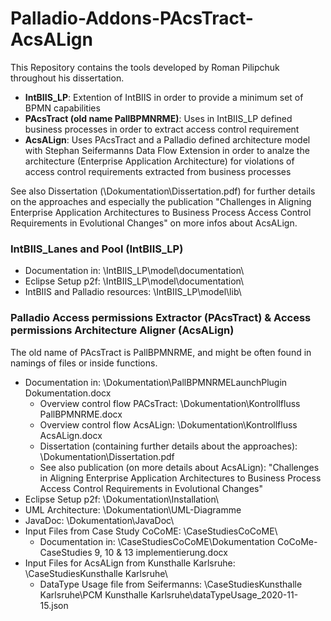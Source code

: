 # Palladio-Addons-PAcsTract-AcsALign

This Repository contains the tools developed by Roman Pilipchuk throughout his dissertation.
* **IntBIIS_LP**: Extention of IntBIIS in order to provide a minimum set of BPMN capabilities
* **PAcsTract (old name PallBPMNRME)**: Uses in IntBIIS_LP defined business processes in order to extract access control requirement
* **AcsALign**: Uses PAcsTract and a Palladio defined architecture model with Stephan Seifermanns Data Flow Extension in order to analze the architecture (Enterprise Application Architecture) for violations of access control requirements extracted from business processes

See also Dissertation (\Dokumentation\Dissertation.pdf) for further details on the approaches and especially the publication "Challenges in Aligning Enterprise Application Architectures to Business Process Access Control Requirements in Evolutional Changes" on more infos about AcsALign.

### IntBIIS_Lanes and Pool (IntBIIS_LP)

* Documentation in: \IntBIIS_LP\model\documentation\
* Eclipse Setup p2f: \IntBIIS_LP\model\documentation\
* IntBIIS and Palladio resources:  \IntBIIS_LP\model\lib\


### Palladio Access permissions Extractor (PAcsTract) & Access permissions Architecture Aligner (AcsALign)

The old name of PAcsTract is PallBPMNRME, and might be often found in namings of files or inside functions.

* Documentation in: \Dokumentation\PallBPMNRMELaunchPlugin Dokumentation.docx
  * Overview control flow PACsTract: \Dokumentation\Kontrollfluss PallBPMNRME.docx
  * Overview control flow AcsALign: \Dokumentation\Kontrollfluss AcsALign.docx
  * Dissertation (containing further details about the approaches): \Dokumentation\Dissertation.pdf
  * See also publication (on more details about AcsALign): "Challenges in Aligning Enterprise Application Architectures to Business Process Access Control Requirements in Evolutional Changes" 
* Eclipse Setup p2f: \Dokumentation\Installation\
* UML Architecture: \Dokumentation\UML-Diagramme
* JavaDoc: \Dokumentation\JavaDoc\
* Input Files from Case Study CoCoME: \CaseStudiesCoCoME\
  * Documentation in: \CaseStudiesCoCoME\Dokumentation CoCoMe-CaseStudies 9, 10 & 13 implementierung.docx
* Input Files for AcsALign from Kunsthalle Karlsruhe: \CaseStudiesKunsthalle Karlsruhe\
  * DataType Usage file from Seifermanns: \CaseStudiesKunsthalle Karlsruhe\PCM Kunsthalle Karlsruhe\dataTypeUsage_2020-11-15.json


